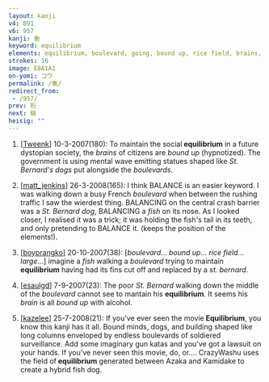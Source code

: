 ```yaml
---
layout: kanji
v4: 891
v6: 957
kanji: 衡
keyword: equilibrium
elements: equilibrium, boulevard, going, bound up, rice field, brains, large, St. Bernard
strokes: 16
image: E8A1A1
on-yomi: コウ
permalink: /衡/
redirect_from:
 - /957/
prev: 桁
next: 稿
heisig: ""
---
```


1) [<a href="http://kanji.koohii.com/profile/Tweenk">Tweenk</a>] 10-3-2007(180): To maintain the social<strong> equilibrium</strong> in a future dystopian society, the <em>brains</em> of citizens are <em>bound up</em> (hypnotized). The government is using mental wave emitting statues shaped like <em>St. Bernard&#039;s dogs</em> put alongside the <em>boulevards</em>.

2) [<a href="http://kanji.koohii.com/profile/matt_jenkins">matt_jenkins</a>] 26-3-2008(165): I think BALANCE is an easier keyword. I was walking down a busy French <em>boulevard</em> when between the rushing traffic I saw the wierdest thing. BALANCING on the central crash barrier was a <em>St. Bernard dog</em>, BALANCING a <em>fish</em> on its nose. As I looked closer, I realised it was a trick; it was holding the fish&#039;s tail in its teeth, and only pretending to BALANCE it. (keeps the position of the elements!).

3) [<a href="http://kanji.koohii.com/profile/boyprangko">boyprangko</a>] 20-10-2007(38): [<em>boulevard</em>... <em>bound up</em>... <em>rice field</em>... <em>large</em>...] imagine a <em>fish</em> walking a <em>boulevard</em> trying to maintain<strong> equilibrium</strong> having had its fins cut off and replaced by a <em>st. bernard</em>.

4) [<a href="http://kanji.koohii.com/profile/esaulgd">esaulgd</a>] 7-9-2007(23): The poor <em>St. Bernard</em> walking down the middle of the <em>boulevard</em> cannot see to mantain his <strong>equilibrium</strong>. It seems his <em>brain</em> is all <em>bound up</em> with alcohol.

5) [<a href="http://kanji.koohii.com/profile/kazelee">kazelee</a>] 25-7-2008(21): If you&#039;ve ever seen the movie<strong> Equilibrium</strong>, you know this kanji has it all. Bound minds, dogs, and building shaped like long columns enveloped by endless boulevards of soldiered surveillance. Add some imaginary gun katas and you&#039;ve got a lawsuit on your hands. If you&#039;ve never seen this movie, do, or.... CrazyWashu uses the field of<strong> equilibrium</strong> generated between Azaka and Kamidake to create a hybrid fish dog.

